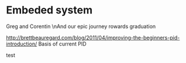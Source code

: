 # Embeded system 
 Greg and Corentin
 \nAnd our epic journey rowards graduation

http://brettbeauregard.com/blog/2011/04/improving-the-beginners-pid-introduction/
Basis of current PID
 
test